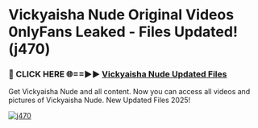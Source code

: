 # Vickyaisha Nude Original Videos 0nlyFans Leaked - Files Updated! (j470)

<h3>🔴 CLICK HERE 🌐==►► <a href="https://tinyurl.com/y5r63du9" rel="nofollow">Vickyaisha Nude Updated Files</a></h3>

Get Vickyaisha Nude and all content. Now you can access all videos and pictures of Vickyaisha Nude. New Updated Files 2025!

[![j470](https://i.imgur.com/UVo9nyh.gif)](https://tinyurl.com/y5r63du9)